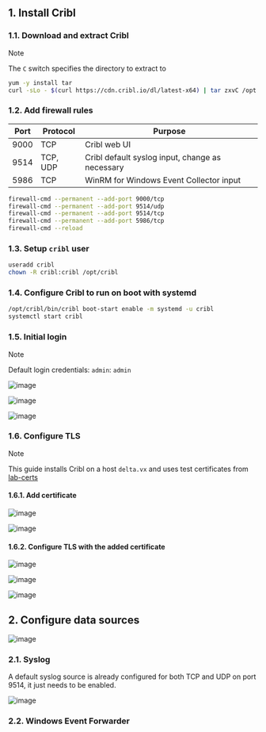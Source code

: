 ## 1. Install Cribl

### 1.1. Download and extract Cribl

> [!Note]
>
> The `C` switch specifies the directory to extract to

```sh
yum -y install tar
curl -sLo - $(curl https://cdn.cribl.io/dl/latest-x64) | tar zxvC /opt
```

### 1.2. Add firewall rules

|Port|Protocol|Purpose|
|---|---|---|
|9000|TCP|Cribl web UI|
|9514|TCP, UDP|Cribl default syslog input, change as necessary|
|5986|TCP|WinRM for Windows Event Collector input|

```sh
firewall-cmd --permanent --add-port 9000/tcp
firewall-cmd --permanent --add-port 9514/udp
firewall-cmd --permanent --add-port 9514/tcp
firewall-cmd --permanent --add-port 5986/tcp
firewall-cmd --reload
```

### 1.3. Setup `cribl` user

```sh
useradd cribl
chown -R cribl:cribl /opt/cribl
```

### 1.4. Configure Cribl to run on boot with systemd

```sh
/opt/cribl/bin/cribl boot-start enable -m systemd -u cribl
systemctl start cribl
```

### 1.5. Initial login

> [!Note]
>
> Default login credentials: `admin`: `admin`

![image](https://github.com/user-attachments/assets/5c7c816f-096a-47f5-84fe-aa3abf6f28ba)

![image](https://github.com/user-attachments/assets/17cb1729-d63c-4316-8eaa-203e316a4e35)

![image](https://github.com/user-attachments/assets/41a1ffc9-d286-4d7d-bfd9-b7bbd7c9b9ab)

### 1.6. Configure TLS

> [!Note]
>
> This guide installs Cribl on a host `delta.vx` and uses test certificates from [lab-certs](https://github.com/joetanx/lab-certs)

#### 1.6.1. Add certificate

![image](https://github.com/user-attachments/assets/b43306c4-524c-4acf-a55d-57621d2c58b0)

![image](https://github.com/user-attachments/assets/93710ca0-4bd0-4f21-a108-9c6512ce75b3)

#### 1.6.2. Configure TLS with the added certificate

![image](https://github.com/user-attachments/assets/f71abdc9-94ba-4bb9-95a9-5b5a77f50d46)

![image](https://github.com/user-attachments/assets/bdc37100-2d92-4909-bdf5-c31b8559dfba)

![image](https://github.com/user-attachments/assets/bf9915fe-9f62-4366-9ea6-4a0d04d077e3)

## 2. Configure data sources

![image](https://github.com/user-attachments/assets/5b6c8fc2-ae06-407c-b22d-ba2149d87ca0)

### 2.1. Syslog

A default syslog source is already configured for both TCP and UDP on port 9514, it just needs to be enabled.

![image](https://github.com/user-attachments/assets/bd2cdc7f-505f-46d4-b539-d514cd26e80d)

### 2.2. Windows Event Forwarder
